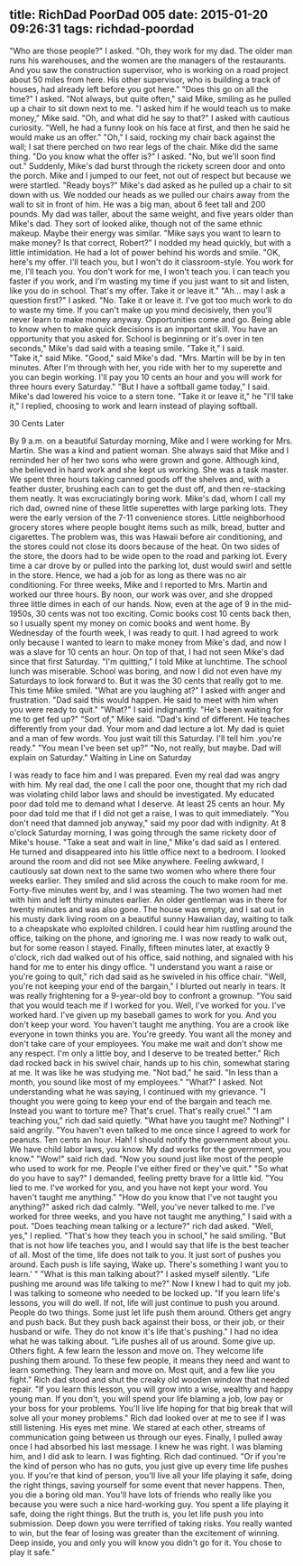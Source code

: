 title: RichDad PoorDad 005
date: 2015-01-20 09:26:31
tags: richdad-poordad
---

"Who are those people?" I asked.
"Oh, they work for my dad. The older man runs his warehouses, and the women are the managers of the restaurants. And you saw the construction supervisor, who is working on a road project about 50 miles from here. His other supervisor, who is building a track of houses, had already left before you got here."
"Does this go on all the time?" I asked.
"Not always, but quite often," said Mike, smiling as he pulled up a chair to sit down next to me.
"I asked him if he would teach us to make money," Mike said.
"Oh, and what did he say to that?" I asked with cautious curiosity.
"Well, he had a funny look on his face at first, and then he said he would make us an offer."
"Oh," I said, rocking my chair back against the wall; I sat there
perched on two rear legs of the chair.
Mike did the same thing.
"Do you know what the offer is?" I asked.
"No, but we'll soon find out."
Suddenly, Mike's dad burst through the rickety screen door and onto the porch. Mike and I jumped to our feet, not out of respect but because we were startled.
"Ready boys?" Mike's dad asked as he pulled up a chair to sit down
with us.
We nodded our heads as we pulled our chairs away from the wall to sit in front of him.
He was a big man, about 6 feet tall and 200 pounds. My dad was taller, about the same weight, and five years older than Mike's dad. They sort of looked alike, though not of the same ethnic makeup. Maybe their energy was similar.
"Mike says you want to learn to make money? Is that correct, Robert?"
I nodded my head quickly, but with a little intimidation. He had a lot of power behind his words and smile.
"OK, here's my offer. I'll teach you, but I won't do it classroom-style. You work for me, I'll teach you. You don't work for me, I won't teach you. I can teach you faster if you work, and I'm wasting my time if you just want to sit and listen, like you do in school. That's my offer. Take it or leave it."
"Ah... may I ask a question first?" I asked.
"No. Take it or leave it. I've got too much work to do to waste my time. If you can't make up you mind decisively, then you'll never learn to make money anyway. Opportunities come and go. Being able to know when to make quick decisions is an important skill. You have an opportunity that you asked for. School is beginning or it's over in ten seconds," Mike's dad said with a teasing smile.
"Take it," I said.  
"Take it," said Mike.
"Good," said Mike's dad. "Mrs. Martin will be by in ten minutes. After I'm through with her, you ride with her to my superette and you can begin working. I'll pay you 10 cents an hour and you will work for three hours every Saturday."
"But I have a softball game today," I said.
Mike's dad lowered his voice to a stern tone. "Take it or leave it," he
"I'll take it," I replied, choosing to work and learn instead of playing softball.

30 Cents Later

By 9 a.m. on a beautiful Saturday morning, Mike and I were working for Mrs. Martin. She was a kind and patient woman. She always said that Mike and I reminded her of her two sons who were grown and gone. Although kind, she believed in hard work and she kept us working. She was a task master. We spent three hours taking canned goods off the shelves and, with a feather duster, brushing each can to get the dust off, and then re-stacking them neatly. It was excruciatingly boring work.
Mike's dad, whom I call my rich dad, owned nine of these little superettes with large parking lots. They were the early version of the 7-11 convenience stores. Little neighborhood grocery stores where people bought items such as milk, bread, butter and cigarettes. The problem was, this was Hawaii before air conditioning, and the stores could not close its doors because of the heat. On two sides of the store, the doors had to be wide open to the road and parking lot. Every time a car drove by or pulled into the parking lot, dust would swirl and settle in the store.
Hence, we had a job for as long as there was no air conditioning.
For three weeks, Mike and I reported to Mrs. Martin and worked our three hours. By noon, our work was over, and she dropped three little dimes in each of our hands. Now, even at the age of 9 in the mid-1950s, 30 cents was not too exciting. Comic books cost 10 cents back then, so I usually spent my money on comic books and went home.
By Wednesday of the fourth week, I was ready to quit. I had agreed to work only because I wanted to learn to make money from Mike's dad, and now I was a slave for 10 cents an hour. On top of that, I had not seen Mike's dad since that first Saturday.
"I'm quitting," I told Mike at lunchtime. The school lunch was miserable. School was boring, and now I did not even have my Saturdays to look forward to. But it was the 30 cents that really got to me.
This time Mike smiled.
"What are you laughing at?" I asked with anger and frustration.
"Dad said this would happen. He said to meet with him when you were ready to quit."
"What?" I said indignantly. "He's been waiting for me to get fed up?"
"Sort of," Mike said. "Dad's kind of different. He teaches differently from your dad. Your mom and dad lecture a lot. My dad is quiet and a man of few words. You just wait till this Saturday. I'll tell him .you're ready."
"You mean I've been set up?"
"No, not really, but maybe. Dad will explain on Saturday."
Waiting in Line on Saturday

I was ready to face him and I was prepared. Even my real dad was angry with him. My real dad, the one I call the poor one, thought that my rich dad was violating child labor laws and should be investigated.
My educated poor dad told me to demand what I deserve. At least 25 cents an hour. My poor dad told me that if I did not get a raise, I was to quit immediately.
"You don't need that damned job anyway," said my poor dad with indignity.
At 8 o'clock Saturday morning, I was going through the same rickety door of Mike's house.
"Take a seat and wait in line," Mike's dad said as I entered. He turned and disappeared into his little office next to a bedroom.
I looked around the room and did not see Mike anywhere. Feeling awkward, I cautiously sat down next to the same two women who where there four weeks earlier. They smiled and slid across the couch to make room for me.
Forty-five minutes went by, and I was steaming. The two women had met with him and left thirty minutes earlier. An older gentleman was in there for twenty minutes and was also gone.
The house was empty, and I sat out in his musty dark living room on a beautiful sunny Hawaiian day, waiting to talk to a cheapskate who exploited children. I could hear him rustling around the office, talking on the phone, and ignoring me. I was now ready to walk out, but for some reason I stayed.
Finally, fifteen minutes later, at exactly 9 o'clock, rich dad walked out of his office, said nothing, and signaled with his hand for me to enter his dingy office.
"I understand you want a raise or you're going to quit," rich dad said as he swiveled in his office chair.
"Well, you're not keeping your end of the bargain," I blurted out nearly in tears. It was really frightening for a 9-year-old boy to confront a grownup.
"You said that you would teach me if I worked for you. Well, I've worked for you. I've worked hard. I've given up my baseball games to work for you. And you don't keep your word. You haven't taught me anything. You are a crook like everyone in town thinks you are. You're greedy. You want all the money and don't take care of your employees. You make me wait and don't show me any respect. I'm only a little boy, and I deserve to be treated better."
Rich dad rocked back in his swivel chair, hands up to his chin, somewhat staring at me. It was like he was studying me.
"Not bad," he said. "In less than a month, you sound like most of my employees."
"What?" I asked. Not understanding what he was saying, I continued with my grievance. "I thought you were going to keep your end of the bargain and teach me. Instead you want to torture me? That's cruel. That's really cruel."
"I am teaching you," rich dad said quietly.
"What have you taught me? Nothing!" I said angrily. "You haven't even talked to me once since I agreed to work for peanuts. Ten cents an hour. Hah! I should notify the government about you.
We have child labor laws, you know. My dad works for the government, you know."
"Wow!" said rich dad. "Now you sound just like most of the people who used to work for me. People I've either fired or they've quit."
"So what do you have to say?" I demanded, feeling pretty brave for a little kid. "You lied to me. I've worked for you, and you have not kept your word. You haven't taught me anything."
"How do you know that I've not taught you anything?" asked rich dad calmly.
"Well, you've never talked to me. I've worked for three weeks, and you have not taught me anything," I said with a pout.
"Does teaching mean talking or a lecture?" rich dad asked.
"Well, yes," I replied.
"That's how they teach you in school," he said smiling. "But that is not how life teaches you, and I would say that life is the best teacher of all. Most of the time, life does not talk to you. It just sort of pushes you around. Each push is life saying, Wake up. There's something I want you to learn.' "
"What is this man talking about?" I asked myself silently. "Life pushing me around was life talking to me?" Now I knew I had to quit my job. I was talking to someone who needed to be locked up.
"If you learn life's lessons, you will do well. If not, life will just continue to push you around. People do two things. Some just let life push them around. Others get angry and push back. But they push back against their boss, or their job, or their husband or wife. They do not know it's life that's pushing."
I had no idea what he was talking about.
"Life pushes all of us around. Some give up. Others fight. A few learn the lesson and move on. They welcome life pushing them around. To these few people, it means they need and want to learn something. They learn and move on. Most quit, and a few like you fight."
Rich dad stood and shut the creaky old wooden window that needed repair. "If you learn this lesson, you will grow into a wise, wealthy and happy young man. If you don't, you will spend your life blaming a job, low pay or your boss for your problems. You'll live life hoping for that big break that will solve all your money problems."
Rich dad looked over at me to see if I was still listening. His eyes met mine. We stared at each other, streams of communication going between us through our eyes. Finally, I pulled away once I had absorbed his last message. I knew he was right. I was blaming him, and I did ask to learn. I was fighting.
Rich dad continued. "Or if you're the kind of person who has no guts, you just give up every time life pushes you. If you're that kind of person, you'll live all your life playing it safe, doing the right things, saving yourself for some event that never happens. Then, you die a boring old man. You'll have lots of friends who really like you because you were such a nice hard-working guy. You spent a life playing it safe, doing the right things. But the truth is, you let life push you into submission. Deep down you were terrified of taking risks. You really wanted to win, but the fear of losing was greater than the excitement of winning. Deep inside, you and only you will know you didn't go for it.  You chose to play it safe."

